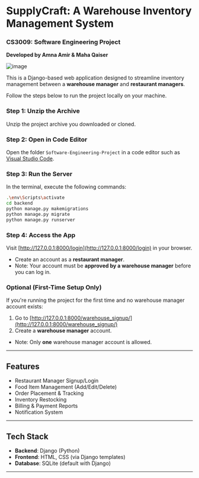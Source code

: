 # SupplyCraft: A Warehouse Inventory Management System  
### CS3009: Software Engineering Project  
**Developed by Amna Amir & Maha Qaiser**

![image](https://github.com/user-attachments/assets/799f94c0-4646-41d0-8552-7c2f4d353cb4)

This is a Django-based web application designed to streamline inventory management between  a **warehouse manager** and **restaurant managers**.

Follow the steps below to run the project locally on your machine.

### Step 1: Unzip the Archive

Unzip the project archive you downloaded or cloned.

### Step 2: Open in Code Editor

Open the folder `Software-Engineering-Project` in a code editor such as [Visual Studio Code](https://code.visualstudio.com/).

### Step 3: Run the Server

In the terminal, execute the following commands:

```bash
.\env\Scripts\activate
cd backend
python manage.py makemigrations
python manage.py migrate
python manage.py runserver
```

### Step 4: Access the App

Visit [http://127.0.0.1:8000/login](http://127.0.0.1:8000/login) in your browser.

- Create an account as a **restaurant manager**.
- Note: Your account must be **approved by a warehouse manager** before you can log in.

### Optional (First-Time Setup Only)

If you're running the project for the first time and no warehouse manager account exists:

1. Go to [http://127.0.0.1:8000/warehouse_signup/](http://127.0.0.1:8000/warehouse_signup/)
2. Create a **warehouse manager** account.
 - Note: Only **one** warehouse manager account is allowed.

---

## Features

- Restaurant Manager Signup/Login
- Food Item Management (Add/Edit/Delete)
- Order Placement & Tracking
- Inventory Restocking
- Billing & Payment Reports
- Notification System

---

## Tech Stack

- **Backend**: Django (Python)
- **Frontend**: HTML, CSS (via Django templates)
- **Database**: SQLite (default with Django)

---

